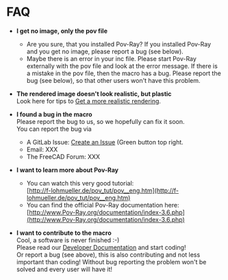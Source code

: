 # FAQ

* **I get no image, only the pov file**  
  * Are you sure, that you installed Pov-Ray? If you installed Pov-Ray and you get no image, please report a bug (see below).
  * Maybe there is an error in your inc file. Please start Pov-Ray externally with the pov file and look at the error message. If there is a mistake in the pov file, then the macro has a bug. Please report the bug (see below), so that other users won't have this problem.


* **The rendered image doesn't look realistic, but plastic**  
  Look here for tips to [Get a more realistic rendering](realistic.md).

* **I found a bug in the macro**  
  Please report the bug to us, so we hopefully can fix it soon.  
  You can report the bug via
  * A GitLab Issue: [Create an Issue](https://gitlab.com/usbhub/exporttoPov-Ray/issues) (Green button top right.
  * Email: XXX
  * The FreeCAD Forum: XXX


* **I want to learn more about Pov-Ray**  
  * You can watch this very good tutorial:  
  [http://f-lohmueller.de/pov_tut/pov__eng.htm](http://f-lohmueller.de/pov_tut/pov__eng.htm)  
  * You can find the official Pov-Ray documentation here:  
  [http://www.Pov-Ray.org/documentation/index-3.6.php](http://www.Pov-Ray.org/documentation/index-3.6.php)


* **I want to contribute to the macro**  
  Cool, a software is never finished :-)  
  Please read our [Developer Documentation](developer.md) and start coding!  
  Or report a bug (see above), this is also contributing and not less important than coding! Without bug reporting the problem won't be solved and every user will have it!
